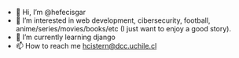 - 👋 Hi, I’m @hefecisgar
- 👀 I’m interested in web development, cibersecurity, football, anime/series/movies/books/etc (I just want to enjoy a good story).
- 🌱 I’m currently learning django
- 📫 How to reach me hcistern@dcc.uchile.cl

<!---
hefecisgar/hefecisgar is a ✨ special ✨ repository because its `README.md` (this file) appears on your GitHub profile.
You can click the Preview link to take a look at your changes.
- 💞️ I’m looking to collaborate on ...
--->
